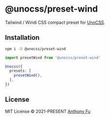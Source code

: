 # @unocss/preset-wind

Tailwind / Windi CSS compact preset for [UnoCSS](https://github.com/unocss/unocss).

## Installation

```bash
npm i -D @unocss/preset-wind
```

```ts
import presetWind from '@unocss/preset-wind'

Unocss({
  presets: [
    presetWind(),
  ],
})
```

## License

MIT License © 2021-PRESENT [Anthony Fu](https://github.com/antfu)
